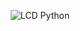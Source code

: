 <p style="text-align:center"><img width="" height="" src="https://i.ibb.co/bmNcYt7/Sin-t-tulo.png" alt="LCD Python" border="0"></p>

